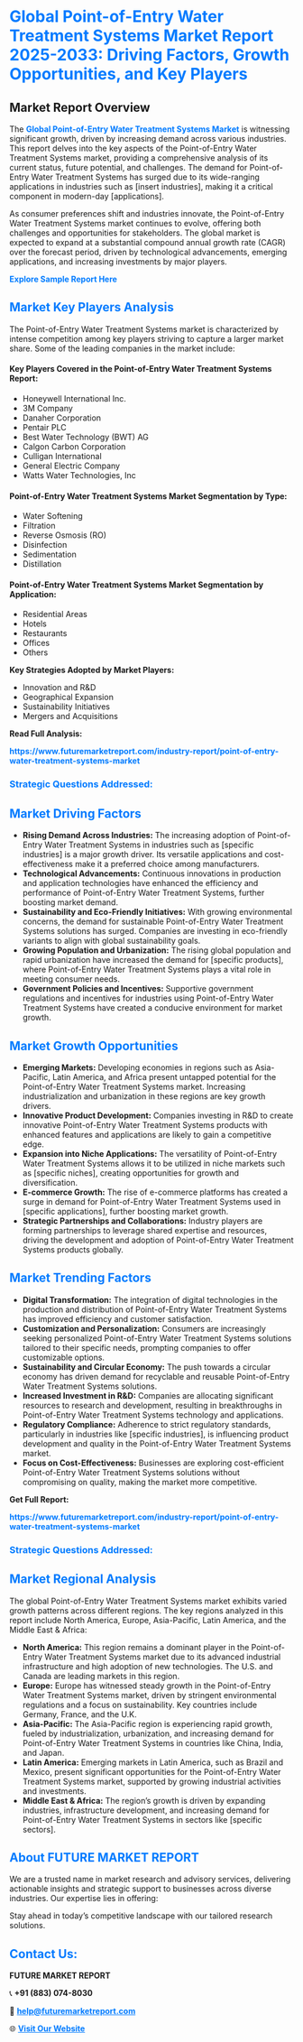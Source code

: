 <h1 style="color: #007BFF;">Global Point-of-Entry Water Treatment Systems Market Report 2025-2033: Driving Factors, Growth Opportunities, and Key Players</h1>

<section id="overview">
<h2>Market Report Overview</h2>
<p>The <a href="https://www.futuremarketreport.com/industry-report/point-of-entry-water-treatment-systems-market" style="color: #007BFF; text-decoration: none;"><strong>Global Point-of-Entry Water Treatment Systems Market</strong></a> is witnessing significant growth, driven by increasing demand across various industries. This report delves into the key aspects of the Point-of-Entry Water Treatment Systems market, providing a comprehensive analysis of its current status, future potential, and challenges. The demand for Point-of-Entry Water Treatment Systems has surged due to its wide-ranging applications in industries such as [insert industries], making it a critical component in modern-day [applications].</p>
<p>As consumer preferences shift and industries innovate, the Point-of-Entry Water Treatment Systems market continues to evolve, offering both challenges and opportunities for stakeholders. The global market is expected to expand at a substantial compound annual growth rate (CAGR) over the forecast period, driven by technological advancements, emerging applications, and increasing investments by major players.</p>
</section>

<section id="overview">
<p><a href="https://www.futuremarketreport.com/request-sample/reportId=91486" style="color: #007BFF; text-decoration: none;"><strong>Explore Sample Report Here</strong></a></p>
</section>

<section id="key-players">
<h2 style="color: #007BFF;">Market Key Players Analysis</h2>
<p>The Point-of-Entry Water Treatment Systems market is characterized by intense competition among key players striving to capture a larger market share. Some of the leading companies in the market include:</p>
<h4>Key Players Covered in the Point-of-Entry Water Treatment Systems Report:</h4>
<ul><li>Honeywell International Inc.</li><li>3M Company</li><li>Danaher Corporation</li><li>Pentair PLC</li><li>Best Water Technology (BWT) AG</li><li>Calgon Carbon Corporation</li><li>Culligan International</li><li>General Electric Company</li><li>Watts Water Technologies, Inc</li></ul>
<h4>Point-of-Entry Water Treatment Systems Market Segmentation by Type:</h4>
<ul><li>Water Softening</li><li>Filtration</li><li>Reverse Osmosis (RO)</li><li>Disinfection</li><li>Sedimentation</li><li>Distillation</li></ul>

<h4>Point-of-Entry Water Treatment Systems Market Segmentation by Application:</h4>
<ul><li>Residential Areas</li><li>Hotels</li><li>Restaurants</li><li>Offices</li><li>Others</li></ul>
<p><strong>Key Strategies Adopted by Market Players:</strong></p>
<ul>
<li>Innovation and R&D</li>
<li>Geographical Expansion</li>
<li>Sustainability Initiatives</li>
<li>Mergers and Acquisitions</li>
</ul>
</section>

<section>
<p><strong>Read Full Analysis: </strong></p><a href="https://www.futuremarketreport.com/industry-report/point-of-entry-water-treatment-systems-market" style="color: #007BFF; text-decoration: none;"><strong>https://www.futuremarketreport.com/industry-report/point-of-entry-water-treatment-systems-market</strong></a>
<h3 style="color: #007BFF;">Strategic Questions Addressed:</h3>
</section>

<section id="driving-factors">
<h2 style="color: #007BFF;">Market Driving Factors</h2>
<ul>
<li><strong>Rising Demand Across Industries:</strong> The increasing adoption of Point-of-Entry Water Treatment Systems in industries such as [specific industries] is a major growth driver. Its versatile applications and cost-effectiveness make it a preferred choice among manufacturers.</li>
<li><strong>Technological Advancements:</strong> Continuous innovations in production and application technologies have enhanced the efficiency and performance of Point-of-Entry Water Treatment Systems, further boosting market demand.</li>
<li><strong>Sustainability and Eco-Friendly Initiatives:</strong> With growing environmental concerns, the demand for sustainable Point-of-Entry Water Treatment Systems solutions has surged. Companies are investing in eco-friendly variants to align with global sustainability goals.</li>
<li><strong>Growing Population and Urbanization:</strong> The rising global population and rapid urbanization have increased the demand for [specific products], where Point-of-Entry Water Treatment Systems plays a vital role in meeting consumer needs.</li>
<li><strong>Government Policies and Incentives:</strong> Supportive government regulations and incentives for industries using Point-of-Entry Water Treatment Systems have created a conducive environment for market growth.</li>
</ul>
</section>

<section id="growth-opportunities">
<h2 style="color: #007BFF;">Market Growth Opportunities</h2>
<ul>
<li><strong>Emerging Markets:</strong> Developing economies in regions such as Asia-Pacific, Latin America, and Africa present untapped potential for the Point-of-Entry Water Treatment Systems market. Increasing industrialization and urbanization in these regions are key growth drivers.</li>
<li><strong>Innovative Product Development:</strong> Companies investing in R&D to create innovative Point-of-Entry Water Treatment Systems products with enhanced features and applications are likely to gain a competitive edge.</li>
<li><strong>Expansion into Niche Applications:</strong> The versatility of Point-of-Entry Water Treatment Systems allows it to be utilized in niche markets such as [specific niches], creating opportunities for growth and diversification.</li>
<li><strong>E-commerce Growth:</strong> The rise of e-commerce platforms has created a surge in demand for Point-of-Entry Water Treatment Systems used in [specific applications], further boosting market growth.</li>
<li><strong>Strategic Partnerships and Collaborations:</strong> Industry players are forming partnerships to leverage shared expertise and resources, driving the development and adoption of Point-of-Entry Water Treatment Systems products globally.</li>
</ul>
</section>

<section id="trending-factors">
<h2 style="color: #007BFF;">Market Trending Factors</h2>
<ul>
<li><strong>Digital Transformation:</strong> The integration of digital technologies in the production and distribution of Point-of-Entry Water Treatment Systems has improved efficiency and customer satisfaction.</li>
<li><strong>Customization and Personalization:</strong> Consumers are increasingly seeking personalized Point-of-Entry Water Treatment Systems solutions tailored to their specific needs, prompting companies to offer customizable options.</li>
<li><strong>Sustainability and Circular Economy:</strong> The push towards a circular economy has driven demand for recyclable and reusable Point-of-Entry Water Treatment Systems solutions.</li>
<li><strong>Increased Investment in R&D:</strong> Companies are allocating significant resources to research and development, resulting in breakthroughs in Point-of-Entry Water Treatment Systems technology and applications.</li>
<li><strong>Regulatory Compliance:</strong> Adherence to strict regulatory standards, particularly in industries like [specific industries], is influencing product development and quality in the Point-of-Entry Water Treatment Systems market.</li>
<li><strong>Focus on Cost-Effectiveness:</strong> Businesses are exploring cost-efficient Point-of-Entry Water Treatment Systems solutions without compromising on quality, making the market more competitive.</li>
</ul>
</section>

<section>
<p><strong>Get Full Report: </strong></p><a href="https://www.futuremarketreport.com/industry-report/point-of-entry-water-treatment-systems-market" style="color: #007BFF; text-decoration: none;"><strong>https://www.futuremarketreport.com/industry-report/point-of-entry-water-treatment-systems-market</strong></a>
<h3 style="color: #007BFF;">Strategic Questions Addressed:</h3>
</section>


<section id="regional-analysis">
<h2 style="color: #007BFF;">Market Regional Analysis</h2>
<p>The global Point-of-Entry Water Treatment Systems market exhibits varied growth patterns across different regions. The key regions analyzed in this report include North America, Europe, Asia-Pacific, Latin America, and the Middle East & Africa:</p>
<ul>
<li><strong>North America:</strong> This region remains a dominant player in the Point-of-Entry Water Treatment Systems market due to its advanced industrial infrastructure and high adoption of new technologies. The U.S. and Canada are leading markets in this region.</li>
<li><strong>Europe:</strong> Europe has witnessed steady growth in the Point-of-Entry Water Treatment Systems market, driven by stringent environmental regulations and a focus on sustainability. Key countries include Germany, France, and the U.K.</li>
<li><strong>Asia-Pacific:</strong> The Asia-Pacific region is experiencing rapid growth, fueled by industrialization, urbanization, and increasing demand for Point-of-Entry Water Treatment Systems in countries like China, India, and Japan.</li>
<li><strong>Latin America:</strong> Emerging markets in Latin America, such as Brazil and Mexico, present significant opportunities for the Point-of-Entry Water Treatment Systems market, supported by growing industrial activities and investments.</li>
<li><strong>Middle East & Africa:</strong> The region’s growth is driven by expanding industries, infrastructure development, and increasing demand for Point-of-Entry Water Treatment Systems in sectors like [specific sectors].</li>
</ul>
</section>

<footer>
<h2 style="color: #007BFF;">About FUTURE MARKET REPORT</h2>
<p>We are a trusted name in market research and advisory services, delivering actionable insights and strategic support to businesses across diverse industries. Our expertise lies in offering:</p>

<p>Stay ahead in today’s competitive landscape with our tailored research solutions.</p>

<h2 style="color: #007BFF;">Contact Us:</h2>
<p><strong>FUTURE MARKET REPORT</strong></p>
<p>📞 <strong>+91 (883) 074-8030</strong></p>
<p>📧 <strong><a href="mailto:help@futuremarketreport.com" style="color: #007BFF;">help@futuremarketreport.com</a></strong></p>
<p>🌐 <strong><a href="https://www.futuremarketreport.com/" style="color: #007BFF;">Visit Our Website</a></strong></p>
</footer>